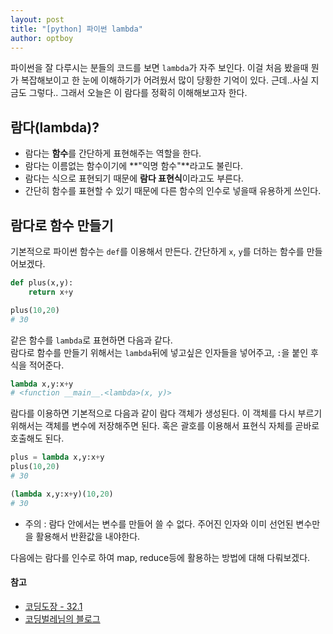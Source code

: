 ```yaml
---
layout: post
title: "[python] 파이썬 lambda"
author: optboy
---
```


파이썬을 잘 다루시는 분들의 코드를 보면 `lambda`가 자주 보인다. 이걸 처음 봤을때 뭔가 복잡해보이고 한 눈에 이해하기가 어려웠서 많이 당황한 기억이 있다. 근데..사실 지금도 그렇다.. 그래서 오늘은 이 람다를 정확히 이해해보고자 한다.

## 람다(lambda)?
- 람다는 **함수**를 간단하게 표현해주는 역할을 한다. 
- 람다는 이름없는 함수이기에 **"익명 함수"**라고도 불린다.
- 람다는 식으로 표현되기 때문에 **람다 표현식**이라고도 부른다.
- 간단히 함수를 표현할 수 있기 때문에 다른 함수의 인수로 넣을때 유용하게 쓰인다.

## 람다로 함수 만들기
기본적으로 파이썬 함수는 `def`를 이용해서 만든다. 간단하게 `x`, `y`를 더하는 함수를 만들어보겠다.  
```python
def plus(x,y):
    return x+y

plus(10,20)
# 30
```
같은 함수를 `lambda`로 표현하면 다음과 같다.  
람다로 함수를 만들기 위해서는 `lambda`뒤에 넣고싶은 인자들을 넣어주고, `:`을 붙인 후 식을 적어준다.  
```python
lambda x,y:x+y
# <function __main__.<lambda>(x, y)>
```
람다를 이용하면 기본적으로 다음과 같이 람다 객체가 생성된다. 이 객체를 다시 부르기 위해서는 객체를 변수에 저장해주면 된다. 혹은 괄호를 이용해서 표현식 자체를 곧바로 호출해도 된다. 
```python
plus = lambda x,y:x+y
plus(10,20)
# 30

(lambda x,y:x+y)(10,20)
# 30
```

* 주의 : 람다 안에서는 변수를 만들어 쓸 수 없다. 주어진 인자와 이미 선언된 변수만을 활용해서 반환값을 내야한다.  

다음에는 람다를 인수로 하여 map, reduce등에 활용하는 방법에 대해 다뤄보겠다.

#### 참고
- [코딩도장 - 32.1](https://dojang.io/mod/page/view.php?id=2359)
- [코딩벌레님의 블로그](https://dpdpwl.tistory.com/87)